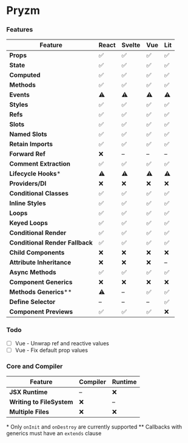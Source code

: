 # Pryzm

### Features

| Feature                         | React | Svelte | Vue | Lit |
| ------------------------------- | ----- | ------ | --- | --- |
| **Props**                       | ✅    | ✅     | ✅  | ✅  |
| **State**                       | ✅    | ✅     | ✅  | ✅  |
| **Computed**                    | ✅    | ✅     | ✅  | ✅  |
| **Methods**                     | ✅    | ✅     | ✅  | ✅  |
| **Events**                      | ⚠️    | ⚠️     | ⚠️  | ⚠️  |
| **Styles**                      | ✅    | ✅     | ✅  | ✅  |
| **Refs**                        | ✅    | ✅     | ✅  | ✅  |
| **Slots**                       | ✅    | ✅     | ✅  | ✅  |
| **Named Slots**                 | ✅    | ✅     | ✅  | ✅  |
| **Retain Imports**              | ✅    | ✅     | ✅  | ✅  |
| **Forward Ref**                 | ❌    | –      | –   | –   |
| **Comment Extraction**          | ✅    | ✅     | ✅  | ✅  |
| **Lifecycle Hooks**\*           | ⚠️    | ⚠️     | ⚠️  | ⚠️  |
| **Providers/DI**                | ❌    | ❌     | ❌  | ❌  |
| **Conditional Classes**         | ✅    | ✅     | ✅  | ✅  |
| **Inline Styles**               | ✅    | ✅     | ✅  | ✅  |
| **Loops**                       | ✅    | ✅     | ✅  | ✅  |
| **Keyed Loops**                 | ✅    | ✅     | ✅  | ✅  |
| **Conditional Render**          | ✅    | ✅     | ✅  | ✅  |
| **Conditional Render Fallback** | ✅    | ✅     | ✅  | ✅  |
| **Child Components**            | ❌    | ❌     | ❌  | ❌  |
| **Attribute Inheritance**       | ❌    | ❌     | ❌  | –   |
| **Async Methods**               | ✅    | ✅     | ✅  | ✅  |
| **Component Generics**          | ❌    | ❌     | ❌  | ❌  |
| **Methods Generics**\*\*        | ⚠️    | –      | ✅  | ✅  |
| **Define Selector**             | –     | –      | –   | ✅  |
| **Component Previews**          | ✅    | ✅     | ✅  | ❌  |

### Todo

- [ ] Vue - Unwrap ref and reactive values
- [ ] Vue - Fix default prop values

### Core and Compiler

| Feature                   | Compiler | Runtime |
| ------------------------- | -------- | ------- |
| **JSX Runtime**           | –        | ❌      |
| **Writing to FileSystem** | ❌       | –       |
| **Multiple Files**        | ❌       | ❌      |

\* Only `onInit` and `onDestroy` are currently supported
\*\* Callbacks with generics must have an `extends` clause
